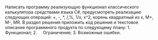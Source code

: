 Написать программу реализующую функционал классического
калькулятора средствами языка C#, предусмотреть реализацию следующих операций:
+, -, *, /,%, 1/x, x^2, корень квадратный из x, M+, M-, MR.
В раздел решения приложить код решения и текстовое описание
программного продукта по следующему плану:
1.     Функционал;
2.     Ограничения;
3.     Возможные ошибки.
